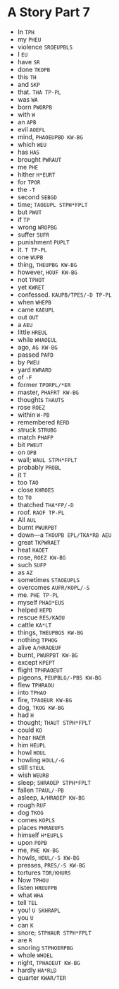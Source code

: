 # A Story Part 7

* In `TPH`
* my `PHEU`
* violence `SROEUPBLS`
* I `EU`
* have `SR`
* done `TKOPB`
* this `TH`
* and `SKP`
* that. `THA TP-PL`
* was `WA`
* born `PWORPB`
* with `W`
* an `APB`
* evil `AOEFL`
* mind, `PHAOEUPBD KW-BG`
* which `WEU`
* has `HAS`
* brought `PWRAUT`
* me `PHE`
* hither `H*EURT`
* for `TPOR`
* the `-T`
* second `SEBGD`
* time; `TAOEUPL STPH*FPLT`
* but `PWUT`
* if `TP`
* wrong `WROPBG`
* suffer `SUFR`
* punishment `PUPLT`
* it. `T TP-PL`
* one `WUPB`
* thing, `THEUPBG KW-BG`
* however, `HOUF KW-BG`
* not `TPHOT`
* yet `KWRET`
* confessed. `KAUPB/TPES/-D TP-PL`
* when `WHEPB`
* came `KAEUPL`
* out `OUT`
* a `AEU`
* little `HREUL`
* while `WHAOEUL`
* ago, `AG KW-BG`
* passed `PAFD`
* by `PWEU`
* yard `KWRARD`
* of `-F`
* former `TPORPL/*ER`
* master, `PHAFRT KW-BG`
* thoughts `THAUTS`
* rose `ROEZ`
* within `W-PB`
* remembered `RERD`
* struck `STRUBG`
* match `PHAFP`
* bit `PWEUT`
* on `OPB`
* wall; `WAUL STPH*FPLT`
* probably `PROBL`
* it `T`
* too `TAO`
* close `KHROES`
* to `TO`
* thatched `THA*FP/-D`
* roof. `RAOF TP-PL`
* All `AUL`
* burnt `PWURPBT`
* down—a `TKOUPB EPL/TKA*RB AEU`
* great `TKPWRAET`
* heat `HAOET`
* rose, `ROEZ KW-BG`
* such `SUFP`
* as `AZ`
* sometimes `STAOEUPLS`
* overcomes `AUFR/KOPL/-S`
* me. `PHE TP-PL`
* myself `PHAO*EUS`
* helped `HEPD`
* rescue `RES/KAOU`
* cattle `KA*LT`
* things, `THEUPBGS KW-BG`
* nothing `TPHOG`
* alive `A/HRAOEUF`
* burnt, `PWURPBT KW-BG`
* except `KPEPT`
* flight `TPHRAOEUT`
* pigeons, `PEUPBLG/-PBS KW-BG`
* flew `TPHRAOU`
* into `TPHAO`
* fire, `TPAOEUR KW-BG`
* dog, `TKOG KW-BG`
* had `H`
* thought; `THAUT STPH*FPLT`
* could `KO`
* hear `HAER`
* him `HEUPL`
* howl `HOUL`
* howling `HOUL/-G`
* still `STEUL`
* wish `WEURB`
* sleep; `SHRAOEP STPH*FPLT`
* fallen `TPAUL/-PB`
* asleep, `A/HRAOEP KW-BG`
* rough `RUF`
* dog `TKOG`
* comes `KOPLS`
* places `PHRAEUFS`
* himself `H*EUPLS`
* upon `POPB`
* me, `PHE KW-BG`
* howls, `HOUL/-S KW-BG`
* presses, `PRES/-S KW-BG`
* tortures `TOR/KHURS`
* Now `TPHOU`
* listen `HREUFPB`
* what `WHA`
* tell `TEL`
* you! `U SKHRAPL`
* you `U`
* can `K`
* snore; `STPHAUR STPH*FPLT`
* are `R`
* snoring `STPHOERPBG`
* whole `WHOEL`
* night, `TPHAOEUT KW-BG`
* hardly `HA*RLD`
* quarter `KWAR/TER`
